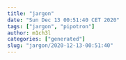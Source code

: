 ```yaml
---
title: "jargon"
date: "Sun Dec 13 00:51:40 CET 2020"
tags: ["jargon", "pipotron"]
author: m1ch3l
categories: ["generated"]
slug: "jargon/2020-12-13-00:51:40"
---
```



